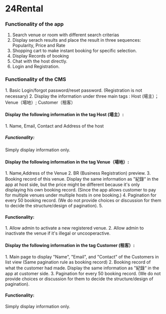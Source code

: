 # 24Rental
<h3>Functionality of the app</h3>

1. Search venue or room with different search criterias
2. Display serach results and place the result in three sequences: Popularity, Price and Rate
3. Shopping cart to make instant booking for specific selection.
4. Display Records of booking
5. Chat with the host directly.
6. Login and Registration.

<h3>Functionality of the CMS</h3>
1. Basic Login/forgot password/reset password. (Registration is not necessary)
2. Display the information under three main tags : Host (場主）；Venue（場地）; Customer（租客）

<h4>Display the following information in the tag Host (場主）:</h4>
1. Name, Email, Contact and Address of the host
<h5>Functionality:</h5>
Simply display information only.

<h4>Display the following information in the tag Venue（場地）:</h4>
1. Name,Address of the Venue
2. BR (Business Registration) preview.
3. Booking record of this venue. Display the same information as "紀錄“ in the app at host side, but the price might be different because it's only displaying his own booking record. (Since the app allows customer to pay for multiple venues under multiple hosts in one booking.)
4. Pagination for every 50 booking record. (We do not provide choices or discussion for them to decide the structure/design of pagination).
5.
<h4>Functionality:</h4>
1. Allow admin to activate a new registered venue.
2. Allow admin to inactivate the venue if it's illegal or uncooperactive.

<h4>Display the following information in the tag Customer (租客）:</h4>
1. Main page to display "Name", "Email", and "Contact" of the Customers in list view (Same pagination rule as booking record)
2. Booking record of what the customer had made. Display the same information as "紀錄“ in the app at customer side.
3. Pagination for every 50 booking record. (We do not provide choices or discussion for them to decide the structure/design of pagination).
<h4>Functionality:</h4>
Simply display information only.
